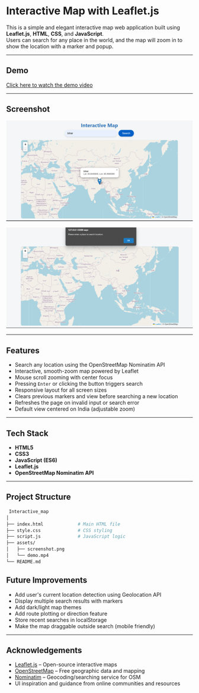 # Interactive Map with Leaflet.js

This is a simple and elegant interactive map web application built using **Leaflet.js**, **HTML**, **CSS**, and **JavaScript**.  
Users can search for any place in the world, and the map will zoom in to show the location with a marker and popup.

---

## Demo

[ Click here to watch the demo video](/assets/Project-recording.mp4) 

---

## Screenshot

![App Screenshot](/assets/Screenshot1%20(2).png)

![App Screenshot](/assets/Screenshot1%20(1).png)

---

## Features

- Search any location using the OpenStreetMap Nominatim API
- Interactive, smooth-zoom map powered by Leaflet
- Mouse scroll zooming with center focus
- Pressing `Enter` or clicking the button triggers search
- Responsive layout for all screen sizes
- Clears previous markers and view before searching a new location
- Refreshes the page on invalid input or search error
- Default view centered on India (adjustable zoom)

---

## Tech Stack

- **HTML5**
- **CSS3**
- **JavaScript (ES6)**
- **Leaflet.js**
- **OpenStreetMap Nominatim API**

---

## Project Structure

```bash
 Interactive_map
│
├── index.html             # Main HTML file
├── style.css              # CSS styling
├── script.js              # JavaScript logic
├── assets/
│   ├── screenshot.png     
│   └── demo.mp4           
└── README.md    

```

## Future Improvements

- Add user's current location detection using Geolocation API
-  Display multiple search results with markers
- Add dark/light map themes
- Add route plotting or direction feature
- Store recent searches in localStorage
- Make the map draggable outside search (mobile friendly)

---

## Acknowledgements

- [Leaflet.js](https://leafletjs.com/) – Open-source interactive maps
- [OpenStreetMap](https://www.openstreetmap.org/) – Free geographic data and mapping
- [Nominatim](https://nominatim.openstreetmap.org/) – Geocoding/searching service for OSM
- UI inspiration and guidance from online communities and resources


